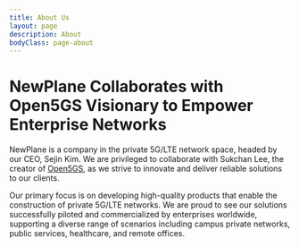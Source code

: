 ```yaml
---
title: About Us
layout: page
description: About
bodyClass: page-about
---
```


# NewPlane Collaborates with Open5GS Visionary to Empower Enterprise Networks

NewPlane is a company in the private 5G/LTE network space, headed by our CEO, Sejin Kim. We are privileged to collaborate with Sukchan Lee, the creator of [Open5GS](https://open5gs.org), as we strive to innovate and deliver reliable solutions to our clients.

Our primary focus is on developing high-quality products that enable the construction of private 5G/LTE networks. We are proud to see our solutions successfully piloted and commercialized by enterprises worldwide, supporting a diverse range of scenarios including campus private networks, public services, healthcare, and remote offices.
